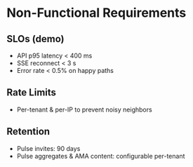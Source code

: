 # Non-Functional Requirements

## SLOs (demo)
- API p95 latency < 400 ms
- SSE reconnect < 3 s
- Error rate < 0.5% on happy paths

## Rate Limits
- Per-tenant & per-IP to prevent noisy neighbors

## Retention
- Pulse invites: 90 days
- Pulse aggregates & AMA content: configurable per-tenant
